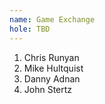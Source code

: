 ```yaml
---
name: Game Exchange
hole: TBD
---
```


1. Chris Runyan
2. Mike Hultquist
3. Danny Adnan
4. John Stertz